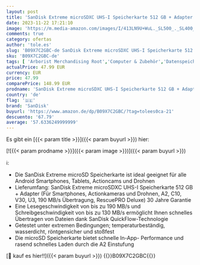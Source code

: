 ```yaml
---
layout: post
title: 'SanDisk Extreme microSDXC UHS-I Speicherkarte 512 GB + Adapter  Für Smartphones  Actionkameras und Drohnen  A2  C10  V30  U3  190 MB/s Übertragung  RescuePRO Deluxe '
date: 2023-11-22 17:21:10
image: 'https://m.media-amazon.com/images/I/413LN9U+WuL._SL500_._SL400_.jpg'
comments: true
category: ofertas
author: 'tole.es'
slug: 'B09X7C2GBC-de SanDisk Extreme microSDXC UHS-I Speicherkarte 512 GB +...'
sku: 'B09X7C2GBC-de'
tags: [ 'Arborist Merchandising Root','Computer & Zubehör','Datenspeicher','Externe Datenspeicher','Micro SD Speicherkarten','PC','Self Service','Special Features Stores','Speicherkarten','Speicherkarten & USB-Sticks','a4cbee59-f823-40fe-831a-7de64f655f6f_0','a4cbee59-f823-40fe-831a-7de64f655f6f_6301','a4cbee59-f823-40fe-831a-7de64f655f6f_9901','sandisk','🇩🇪', ]
actualPrice: 47.99 EUR
currency: EUR
price: 47.99
comparePrice: 148.99 EUR
prodname: 'SanDisk Extreme microSDXC UHS-I Speicherkarte 512 GB + Adapter  Für Smartphones  Actionkameras und Drohnen  A2  C10  V30  U3  190 MB/s Übertragung  RescuePRO Deluxe '
country: 'de'
flag: '🇩🇪'
brand: 'SanDisk'
buyurl: 'https://www.amazon.de/dp/B09X7C2GBC/?tag=tolees0ca-21'
descuento: '67.79'
average: '57.6336249999999'
---
```


Es gibt ein [{{< param title >}}]({{< param buyurl >}}) hier:

[![{{< param prodname >}}]({{< param image >}})]({{< param buyurl >}})

ℹ️:

- Die SanDisk Extreme microSD Speicherkarte ist ideal geeignet für alle Android Smartphones, Tablets, Actioncams und Drohnen
- Lieferumfang: SanDisk Extreme microSDXC UHS-I Speicherkarte 512 GB + Adapter (Für Smartphones, Actionkameras und Drohnen, A2, C10, V30, U3, 190 MB/s Übertragung, RescuePRO Deluxe) 30 Jahre Garantie
- Eine Lesegeschwindigkeit von bis zu 190 MB/s und Schreibgeschwindigkeit von bis zu 130 MB/s ermöglicht Ihnen schnelles Übertragen von Dateien dank SanDisk QuickFlow-Technologie
- Getestet unter extremen Bedingungen; temperaturbeständig, wasserdicht, röntgensicher und stoßfest
- Die microSD Speicherkarte bietet schnelle In-App- Performance und rasend schnelles Laden durch die A2 Einstufung

[🛒 kauf es hier!!]({{< param buyurl >}})
{{<world>}}B09X7C2GBC{{</world>}}
